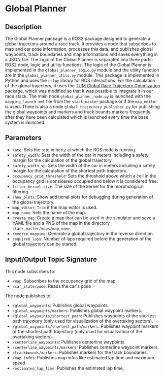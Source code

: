 # Global Planner 

## Description
The Global Planner package is a ROS2 package designed to generate a global trajectory around a race track. It provides a node that subscribes to map and car pose information, processes this data, and publishes global waypoints, track boundaries and map informations and saves everything in a JSON file. The logic of the Global Planner is separated into three parts: ROS2 node, logic and utility functions. The logic of the Global Planner is implemented in the `global_planner_logic.py` module and the utility function are in the `global_planner_utils.py` module. This package is implemented in Python and uses the `rclpy` library for ROS interactions. For the calculation of the global trajectory, it uses the [TUM Global Race Trajectory Optimization](https://github.com/TUMFTM/global_racetrajectory_optimization) package, which was modified so that it was possible to integrate it in our race stack. The main node `global_planner_node.py` is launched with the `mapping_launch.xml` file from the `stack_master` package or if the `map_editor` is used. There is also a node `global_trajectory_publisher.py` for publishing the global waypoints and markers and track bounds markers frequently after they have been calculated which is launched every time the base system is launched.

## Parameters
 - `rate`: Sets the rate in hertz at which the ROS node is running.
 - `safety_width`: Sets the width of the car in meters including a safety margin for the calculation of the global trajectory.
 - `safety_width_sp`: Sets the width of the car in meters including a safety margin for the calculation of the shortest path trajectory.
 - `occupancy_grid_threshold`: Sets the threshold above which a cell in the occupancy grid is considered occupied and below it is considered free.
 - `filter_kernel_size`: The size of the kernel for the morphological filtering.
 - `show_plots`: Show additional plots for debugging during generation of the global trajectory.
 - `map_editor`: `True` if the map editor is used.
 - `map_name`: Sets the name of the map.
 - `create_map`: Create a map that can be used in the simulator and save a YAML file and a PNG of the map in the directory `stack_master/maps/map_name`.
 - `reverse_mapping`: Generate a global trajectory in the reverse direction.
 - `required_laps`: Number of laps required before the generation of the global trajectory can be started.

## Input/Output Topic Signature
This node subscribes to:
- `/map`: Subscribes to the occupancy grid of the map.
- `/car_state/pose`: Reads the car's pose
    
The node publishes to:
- `/global_waypoints`: Publishes global waypoints.
- `/global_waypoints/markers`: Publishes global waypoint markers.
- `/global_waypoints/shortest_path`: Publishes waypoints of the shortest path trajectory (only used for visualization of the overtaking sectors).
- `/global_waypoints/shortest_path/markers`: Publishes waypoint markers of the shortest path trajectory (only used for visualization of the overtaking sectors).
- `/centerline_waypoints`: Publishes centerline waypoints.
- `/centerline_waypoints/markers`: Publishes centerline waypoint markers.
- `/trackbounds/markers`: Publishes markers for the track boundaries.
- `/map_infos`: Publishes map infos like estimated lap time and maximum speed.
- `/estimated_lap_time`: Publishes the estimated lap time.


